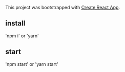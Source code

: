 This project was bootstrapped with [Create React App](https://github.com/facebookincubator/create-react-app).

## install
'npm i'
or
'yarn'

## start
'npm start'
or
'yarn start'
